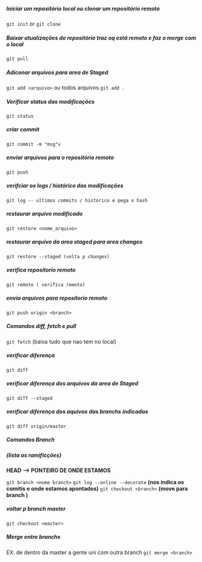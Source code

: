 ##### Iniciar um repositório local ou clonar um repositório remoto
`git init` or `git clone` 
##### Baixar atualizações do repositório traz oq está remoto e faz o merge com o local
`git pull`
##### Adiconar arquivos para area de Staged
`git add <arquivo>` ou todos arquivos `git add .`
##### Verificar status das modificações
`git status`
##### criar commit
`git commit -m "msg"v`

##### enviar arquivos para o repositório remoto
`git push`
##### verifciar os logs / histórico das modificações
`git log -- ultimos commits / historico e pega o hash`
##### restaurar arquivo modificado
`git restore <nome_arquivo>`
##### restaurar arquivo da area staged para area changes
`git restore --staged (volta p changes)`
##### verifica repositorio remoto
`git remote ( verifica remoto)`
##### envia arquivos para repositorio remoto
`git push origin <branch>`

##### Comandos diff, fetch e pull
`git fetch` (baixa tudo que nao tem no local)
##### verificar diferença 
`git diff`
##### verificar diferença dos arquivos da area de Staged
`git diff --staged`
##### verificar diferença dos aquivos das branchs indicadas
`git diff origin/master`

##### Comandos Branch
##### (lista as ramificções)
<b>HEAD --> PONTEIRO DE ONDE ESTAMOS</b>

`git branch <nome branch>`
`git log --online --decorate` <b>(nos indica os comitis e onde estamos apontados)</b>
`git checkout <branch>` <B>(move para branch )</B>


##### voltar p branch master
`git checkout <master>`

##### Merge entre branchs

 EX: de dentro da master a  gente uni com outra branch
`git merge <branch>`